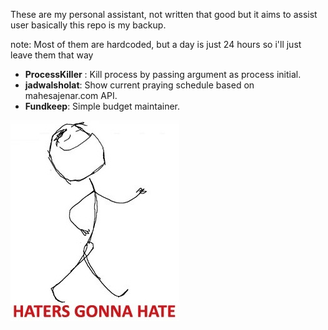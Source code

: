 These are my personal assistant, not written that good but it aims to assist user
basically this repo is my backup.

note: Most of them are hardcoded, but a day is just 24 hours so i'll just leave them that way

* __ProcessKiller__ : Kill process by passing argument as process initial. 
* __jadwalsholat__: Show current praying schedule based on mahesajenar.com API.
* __Fundkeep__: Simple budget maintainer.

![haha](https://raw.githubusercontent.com/imakin/PersonalAssistant/master/Fundkeep/h.jpg)
